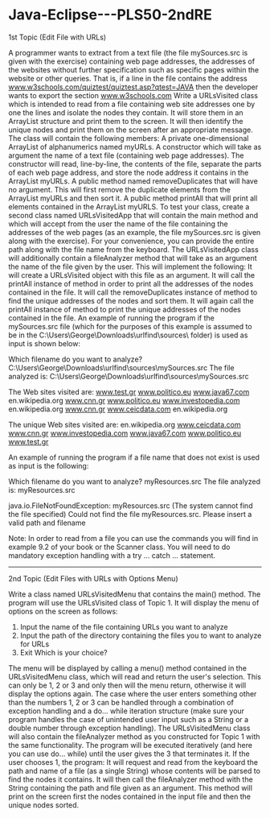 # Java-Eclipse---PLS50-2ndRE

1st Topic (Edit File with URLs)

A programmer wants to extract from a text file (the file mySources.src is given with the
exercise) containing web page addresses, the addresses of the websites without further
specification such as specific pages within the website or other queries. That is, if a line in
the file contains the address www.w3schools.com/quiztest/quiztest.asp?qtest=JAVA then
the developer wants to export the section www.w3schools.com
Write a URLsVisited class which is intended to read from a file containing web site
addresses one by one the lines and isolate the nodes they contain. It will store them in an
ArrayList structure and print them to the screen. It will then identify the unique nodes and
print them on the screen after an appropriate message.
The class will contain the following members:
A private one-dimensional ArrayList of alphanumerics named myURLs.
A constructor which will take as argument the name of a text file (containing web page
addresses). The constructor will read, line-by-line, the contents of the file, separate the
parts of each web page address, and store the node address it contains in the ArrayList
myURLs.
A public method named removeDuplicates that will have no argument. This will first
remove the duplicate elements from the ArrayList myURLs and then sort it. 
A public method printAll that will print all elements contained in the ArrayList myURLS.
To test your class, create a second class named URLsVisitedApp that will contain the main
method and which will accept from the user the name of the file containing the addresses
of the web pages (as an example, the file mySources.src is given along with the exercise).
For your convenience, you can provide the entire path along with the file name from the
keyboard.
The URLsVisitedApp class will additionally contain a fileAnalyzer method that will take as
an argument the name of the file given by the user. This will implement the following: 
It will create a URLsVisited object with this file as an argument.
It will call the printAll instance of method in order to print all the addresses of the nodes
contained in the file.
It will call the removeDuplicates instance of method to find the unique addresses of the 
nodes and sort them.
It will again call the printAll instance of method to print the unique addresses of the nodes 
contained in the file.
An example of running the program if the mySources.src file (which for the purposes of 
this example is assumed to be in the C:\Users\George\Downloads\urlfind\sources\ folder) 
is used as input is shown below:


Which filename do you want to analyze? 
C:\Users\George\Downloads\urlfind\sources\mySources.src
The file analyzed is:  C:\Users\George\Downloads\urlfind\sources\mySources.src

The Web sites visited are:
www.test.gr
www.politico.eu
www.java67.com
en.wikipedia.org
www.cnn.gr
www.politico.eu
www.investopedia.com
en.wikipedia.org
www.cnn.gr
www.ceicdata.com
en.wikipedia.org

The unique Web sites visited are:
en.wikipedia.org
www.ceicdata.com
www.cnn.gr
www.investopedia.com
www.java67.com
www.politico.eu
www.test.gr


An example of running the program if a file name that does not exist is used as input is the following:

Which filename do you want to analyze? 
myResources.src
The file analyzed is:
myResources.src

java.io.FileNotFoundException: myResources.src (The system cannot find the file specified)
Could not find the file myResources.src. Please insert a valid path and filename

Note: In order to read from a file you can use the commands you will find in example 9.2 of your book  or the Scanner class. You will need to do mandatory exception handling with a
try ... catch ... statement.

----------------------------------------------

2nd Topic (Edit Files with URLs with Options Menu)

Write a class named URLsVisitedMenu that contains the main() method. The program will use the URLsVisited class of Topic 1. It will display the menu of options on the screen as follows:

1. Input the name of the file containing URLs you want to analyze
2. Input the path of the directory containing the files you to want to analyze for URLs
3. Exit
Which is your choice?

The menu will be displayed by calling a menu() method contained in the URLsVisitedMenu class, which will read and return the user's selection. This can only be 1, 2 or 3 and only then will the menu return, 
otherwise it will display the options again. The case where the user enters something other than the numbers 1, 2 or 3 can be handled through a combination of exception handling and a do... while iteration structure (make sure your program handles the case of unintended user input such as a String or a double number through exception handling).
The URLsVisitedMenu class will also contain the fileAnalyzer method as you constructed for Topic 1 with the same functionality.
The program will be executed iteratively (and here you can use do... while) until the user gives the 3 that terminates it.
If the user chooses 1, the program:
It will request and read from the keyboard the path and name of a file (as a single String) whose contents will be parsed to find the nodes it contains.
It will then call the fileAnalyzer method with the String containing the path and file given as an argument.
This method will print on the screen first the nodes contained in the input file and then the unique nodes sorted.
